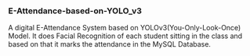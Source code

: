 ### E-Attendance-based-on-YOLO_v3
A digital E-Attendance System based on YOLOv3(You-Only-Look-Once) Model. It does Facial Recognition of each student sitting in the class and based on that it marks the attendance in the MySQL Database.
